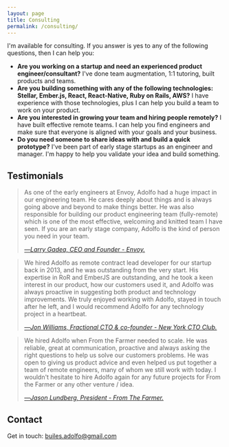 ```yaml
---
layout: page
title: Consulting
permalink: /consulting/
---
```

I'm available for consulting. If you answer is yes to any of the following questions, then I can help you:

 - **Are you working on a startup and need an experienced product engineer/consultant?** I've done team augmentation, 1:1 tutoring, built products and teams.
 - **Are you building something with any of the following technologies: Stellar, Ember.js, React, React-Native, Ruby on Rails, AWS?** I have experience with those technologies, plus I can help you build a team to work on your product.
 - **Are you interested in growing your team and hiring people remotely?** I have built effective remote teams. I can help you find engineers and make sure that everyone is aligned with your goals and your business.
 - **Do you need someone to share ideas with and build a quick prototype?** I've been part of early stage startups as an engineer and manager. I'm happy to help you validate your idea and build something.

## Testimonials

<div class="pv2 ph4">
  <blockquote class="ml0 mt0 pl4 black-90 bl bw2 b--blue">
    <p class="lh-copy measure mt0">
      As one of the early engineers at Envoy, Adolfo had a huge impact in our engineering team. He cares deeply about things and is always going above and beyond to make things better. He was also responsible for building our product engineering team (fully-remote) which is one of the most effective, welcoming and knitted team I have seen. If you are an early stage company, Adolfo is the kind of person you need in your team.
    </p>
    <cite class="f6 ttu tracked fs-normal"><a href="https://www.linkedin.com/in/larrygadea/">―Larry Gadea, CEO and Founder - Envoy.</a></cite>
  </blockquote>
</div>

<div class="pv2 ph4">
  <blockquote class="ml0 mt0 pl4 black-90 bl bw2 b--blue">
    <p class="lh-copy measure mt0">
      We hired Adolfo as remote contract lead developer for our startup back in 2013, and he was outstanding from the very start. His expertise in RoR and EmberJS are outstanding, and he took a keen interest in our product, how our customers used it, and Adolfo was always proactive in suggesting both product and technology improvements. We truly enjoyed working with Adolfo, stayed in touch after he left, and I would recommend Adolfo for any technology project in a heartbeat.
    </p>
    <cite class="f6 ttu tracked fs-normal"><a href="https://www.linkedin.com/in/jonwill/">―Jon Williams, Fractional CTO & co-founder - New York CTO Club.</a></cite>
  </blockquote>
</div>

<div class="pv2 ph4">
  <blockquote class="ml0 mt0 pl4 black-90 bl bw2 b--blue">
    <p class="lh-copy measure mt0">
We hired Adolfo when From the Farmer needed to scale. He was reliable, great at communication, proactive and always asking the right questions to help us solve our customers problems. He was open to giving us product advice and even helped us put together a team of remote engineers, many of whom we still work with today. I wouldn't hesitate to hire Adolfo again for any future projects for From the Farmer or any other venture / idea.
    </p>
    <cite class="f6 ttu tracked fs-normal"><a href="https://www.linkedin.com/in/jasonlundberg/">―Jason Lundberg, President - From The Farmer.</a></cite>
  </blockquote>
</div>

## Contact

Get in touch: builes.adolfo@gmail.com
